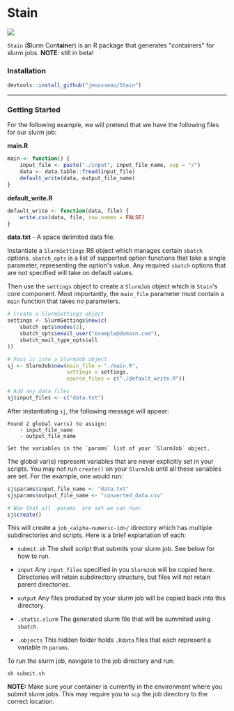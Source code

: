 # Stain

![](https://img.shields.io/badge/release-v0.4.0-red.svg?style=flat)

`Stain` (**S**lurm Con**tain**er) is an R package that generates "containers" 
for slurm jobs. **NOTE**: still in beta!


### Installation

```R
devtools::install_github("jmousseau/Stain")
```

---

### Getting Started

For the following example, we will pretend that we have the following files
for our slurm job:

**main.R**
```R
main <- function() {
    input_file <- paste("./input", input_file_name, sep = "/")
    data <- data.table::fread(input_file)
    default_write(data, output_file_name)
}
```
**default_write.R**
```R
default_write <- function(data, file) {
    write.csv(data, file, row.names = FALSE)
}
```
**data.txt** - A space delimited data file.

Instantiate a `SlurmSettings` R6 object which manages certain `sbatch`
options. `sbatch_opts` is a list of supported option functions that take
a single parameter, representing the option's value. Any required `sbatch`
options that are not specified will take on default values.

Then use the `settings` object to create a `SlurmJob` object which is `Stain`'s
core component. Most importantly, the  `main_file` parameter must
contain a `main` function that takes no parameters.

```R
# Create a SlurmSettings object
settings <- SlurmSettings$new(c(
    sbatch_opts$nodes(2),
    sbatch_opts$email_user("example@domain.com"),
    sbatch_mail_type_opts$all
))

# Pass it into a SlurmJob object
sj <- SlurmJob$new(main_file = "./main.R",
                   settings = settings,
                   source_files = c("./default_write.R"))

# Add any data files
sj$input_files <- c("data.txt")
```

After instantiating `sj`, the following message will appear:
```
Found 2 global var(s) to assign:
    - input_file_name
    - output_file_name

Set the variables in the `params` list of your `SlurmJob` object.
```

The global var(s) represent variables that are never explicitly set in
your scripts. You may not run `create()` on your `SlurmJob` until all these
variables are set. For the example, one would run:
```R
sj$params$input_file_name <- "data.txt"
sj$params$output_file_name <- "converted_data.csv"

# Now that all `params` are set we can run:
sj$create()
```
This will create a `job_<alpha-numeric-id>/` directory which has multiple
subdirectories and scripts. Here is a brief explanation of each:

- `submit.sh` The shell script that submits your slurm job. See below for how to
run.

- `input` Any `input_files` specified in you `SlurmJob` will be copied here.
Directories will retain subdirectory structure, but files will not retain
parent directories.

- `output` Any files produced by your slurm job will be copied back into this
directory.

- `.static.slurm` The generated slurm file that will be summited using `sbatch`.

- `.objects` This hidden folder holds `.Rdata` files that each represent a
variable in `params`.


To run the slurm job, navigate to the job directory and run:
```shell
sh submit.sh
```
**NOTE:** Make sure your container is currently in the environment where you
submit slurm jobs. This may require you to `scp` the job directory to the
correct location.

